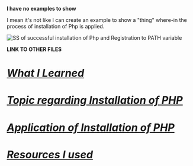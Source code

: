 **I have no examples to show**

I mean it's not like I can create an example to show a "thing" where-in the process
of installation of Php is applied.

![SS of successful installation of Php and Registration to PATH variable](image-6.png)

**LINK TO OTHER FILES <a name="Link to other file">**  
# *[What I Learned](./Learnings.md)*
# *[Topic regarding Installation of PHP](./Topic.md)*
# *[Application of Installation of PHP](./Application.md)*
# *[Resources I used](./Other%20Source.md)*
